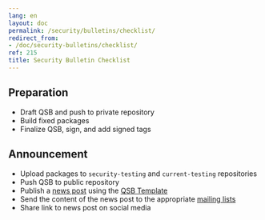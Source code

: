 ```yaml
---
lang: en
layout: doc
permalink: /security/bulletins/checklist/
redirect_from:
- /doc/security-bulletins/checklist/
ref: 215
title: Security Bulletin Checklist
---
```



## Preparation

* Draft QSB and push to private repository
* Build fixed packages
* Finalize QSB, sign, and add signed tags

## Announcement

* Upload packages to `security-testing` and `current-testing` repositories
* Push QSB to public repository
* Publish a [news post](/news/) using the [QSB Template](/security/bulletins/template/)
* Send the content of the news post to the appropriate [mailing lists](/support/)
* Share link to news post on social media
